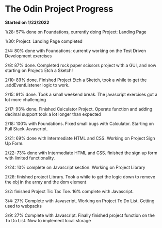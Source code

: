 # The Odin Project Progress

**Started on 1/23/2022**

1/28: 57% done on Foundations, currently doing Project: Landing Page

1/30: Project: Landing Page completed

2/4: 80% done with Foundations; currently working on the Test Driven Development exercises

2/8: 87% done. Completed rock paper scissors project with a GUI, and now starting on Project: Etch a Sketch!

2/10: 89% done. Finished Project Etch a Sketch, took a while to get the .addEventListener logic to work.

2/15: 91% done. Took a small weekend break. The javascript exercises got a lot more challenging

2/17: 93% done. Finished Calculator Project. Operate function and adding decimal support took a lot longer than expected

2/18: 100% with Foundations. Fixed small bugs with Calculator. Starting on Full Stack Javascript.

2/21: 69% done with Intermediate HTML and CSS. Working on Project Sign Up Form.

2/22: 73% done with Intermediate HTML and CSS. finished the sign up form with limited functionality.

2/24: 10% complete on Javascript section. Working on Project Library

2/28: finished project Library. Took a while to get the logic down to remove the obj in the array and the dom element

3/2: finished Project Tic Tac Toe. 16% complete with Javascript.

3/4: 27% Complete with Javascript. Working on Project To Do List. Getting used to webpacks

3/9: 27% Complete with Javascript. Finally finished project function on the To Do List. Now to implement local storage
